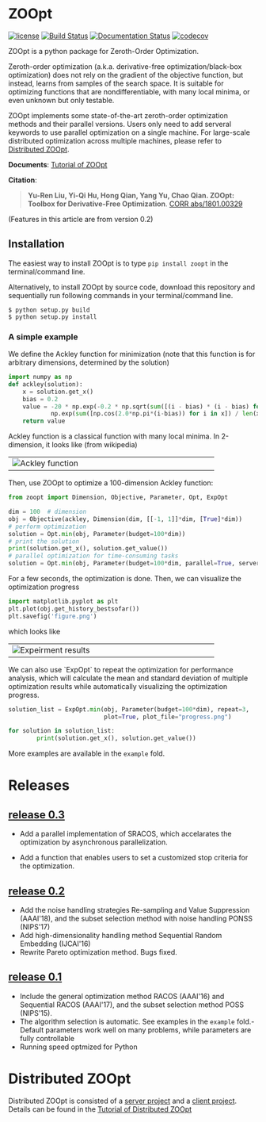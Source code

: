 # ZOOpt

[![license](https://img.shields.io/github/license/mashape/apistatus.svg?maxAge=2592000)](https://github.com/eyounx/ZOOpt/blob/master/LICENSE.txt) [![Build Status](https://www.travis-ci.org/eyounx/ZOOpt.svg?branch=master)](https://www.travis-ci.org/eyounx/ZOOpt) [![Documentation Status](https://readthedocs.org/projects/zoopt/badge/?version=latest)](https://zoopt.readthedocs.io/en/latest/?badge=latest) [![codecov](https://codecov.io/gh/AlexLiuyuren/ZOOpt/branch/master/graph/badge.svg)](https://codecov.io/gh/AlexLiuyuren/ZOOpt)

ZOOpt is a python package for Zeroth-Order Optimization. 

Zeroth-order optimization (a.k.a. derivative-free optimization/black-box optimization) does not rely on the gradient of the objective function, but instead, learns from samples of the search space. It is suitable for optimizing functions that are nondifferentiable, with many local minima, or even unknown but only testable.

ZOOpt implements some state-of-the-art zeroth-order optimization methods and their parallel versions. Users only need to add serveral keywords to use parallel optimization on a single machine. For large-scale distributed optimization across multiple machines, please refer to [Distributed ZOOpt](https://github.com/eyounx/ZOOsrv).  

**Documents**: [Tutorial of ZOOpt](http://zoopt.readthedocs.io/en/latest/index.html)

**Citation**: 

> **Yu-Ren Liu, Yi-Qi Hu, Hong Qian, Yang Yu, Chao Qian. ZOOpt: Toolbox for Derivative-Free Optimization**. [CORR abs/1801.00329](https://arxiv.org/abs/1801.00329)

(Features in this article are from version 0.2)

## Installation 

The easiest way to install ZOOpt is to type `pip install zoopt` in the terminal/command line.

Alternatively, to install ZOOpt by source code, download this repository and sequentially run following commands in your terminal/command line.

```
$ python setup.py build
$ python setup.py install
```

### A simple example

We define the Ackley function for minimization (note that this function is for arbitrary dimensions, determined by the solution)

```python
import numpy as np
def ackley(solution):
    x = solution.get_x()
    bias = 0.2
    value = -20 * np.exp(-0.2 * np.sqrt(sum([(i - bias) * (i - bias) for i in x]) / len(x))) - \
            np.exp(sum([np.cos(2.0*np.pi*(i-bias)) for i in x]) / len(x)) + 20.0 + np.e
    return value
```

Ackley function is a classical function with many local minima. In 2-dimension, it looks like (from wikipedia)

<table border=0><tr><td width="400px"><img src="https://upload.wikimedia.org/wikipedia/commons/thumb/9/98/Ackley%27s_function.pdf/page1-400px-Ackley%27s_function.pdf.jpg" alt="Ackley function"/></td></tr></table>
 Then, use ZOOpt to optimize a 100-dimension Ackley function:

```python
from zoopt import Dimension, Objective, Parameter, Opt, ExpOpt

dim = 100  # dimension
obj = Objective(ackley, Dimension(dim, [[-1, 1]]*dim, [True]*dim))
# perform optimization
solution = Opt.min(obj, Parameter(budget=100*dim))
# print the solution
print(solution.get_x(), solution.get_value())
# parallel optimization for time-consuming tasks
solution = Opt.min(obj, Parameter(budget=100*dim, parallel=True, server_num=3))
```

For a few seconds, the optimization is done. Then, we can visualize the optimization progress

```python
import matplotlib.pyplot as plt
plt.plot(obj.get_history_bestsofar())
plt.savefig('figure.png')
```

which looks like

<table border=0><tr><td width="400px"><img src="https://github.com/eyounx/ZOOpt/blob/dev/img/quick_start.png?raw=true" alt="Expeirment results"/></td></tr></table>
We can also use `ExpOpt` to repeat the optimization for performance analysis, which will calculate the mean and standard deviation of multiple optimization results while automatically visualizing the optimization progress.

```python
solution_list = ExpOpt.min(obj, Parameter(budget=100*dim), repeat=3,
                           plot=True, plot_file="progress.png")

for solution in solution_list:
		print(solution.get_x(), solution.get_value())

```

More examples are available in the `example` fold.

# Releases

## [release 0.3](https://github.com/eyounx/ZOOpt/releases/tag/v0.3)

- Add a parallel implementation of SRACOS, which accelarates the optimization by asynchronous parallelization.

- Add a function that enables users to set  a customized stop criteria for the optimization.

## [release 0.2](https://github.com/eyounx/ZOOpt/releases/tag/v0.2.1)

- Add the noise handling strategies Re-sampling and Value Suppression (AAAI'18), and the subset selection method with noise handling PONSS (NIPS'17)
- Add high-dimensionality handling method Sequential Random Embedding (IJCAI'16) 
- Rewrite Pareto optimization method. Bugs fixed.

## [release 0.1](https://github.com/eyounx/ZOOpt/releases/tag/v0.1)

- Include the general optimization method RACOS (AAAI'16) and Sequential RACOS (AAAI'17), and the subset selection method POSS (NIPS'15).
- The algorithm selection is automatic. See examples in the `example` fold.- Default parameters work well on many problems, while parameters are fully controllable
- Running speed optmized for Python

# Distributed ZOOpt

Distributed ZOOpt is consisted of a [server project](https://github.com/eyounx/ZOOsrv) and a [client project](https://github.com/eyounx/ZOOclient.jl). Details can be found in the [Tutorial of Distributed ZOOpt](http://zoopt.readthedocs.io/en/latest/Tutorial%20of%20Distributed%20ZOOpt.html)

